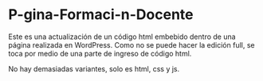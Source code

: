 # P-gina-Formaci-n-Docente

Este es una actualización de un código html embebido dentro de una página realizada en WordPress. Como no se puede hacer la edición full, se toca por medio de una parte de ingreso de código html.

No hay demasiadas variantes, solo es html, css y js. 
